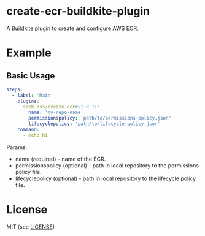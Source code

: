 # create-ecr-buildkite-plugin

A [Buildkite plugin](https://buildkite.com/docs/agent/v3/plugins) to create and configure AWS ECR.

# Example

## Basic Usage

```yml
steps:
  - label: 'Main'
    plugins:
      seek-oss/create-ecr#v1.0.11:
        name: 'my-repo-name'
        permissionspolicy: 'path/to/permissions-policy.json'
        lifecyclepolicy: 'path/to/lifecycle-policy.json'
    command:
      - echo hi
```

Params:

- name (required) - name of the ECR.
- permissionspolicy (optional) - path in local repository to the permissions policy file.
- lifecyclepolicy (optional) - path in local repository to the lifecycle policy file.

# License

MIT (see [LICENSE](LICENSE))
